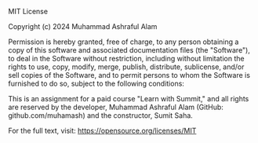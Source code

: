 MIT License

Copyright (c) 2024 Muhammad Ashraful Alam

Permission is hereby granted, free of charge, to any person obtaining a copy
of this software and associated documentation files (the "Software"), to deal
in the Software without restriction, including without limitation the rights
to use, copy, modify, merge, publish, distribute, sublicense, and/or sell
copies of the Software, and to permit persons to whom the Software is
furnished to do so, subject to the following conditions:

This is an assignment for a paid course "Learn with Summit," and all rights are reserved by the developer, Muhammad Ashraful Alam (GitHub: github.com/muhamash) and the constructor, Sumit Saha.

For the full text, visit: <https://opensource.org/licenses/MIT>
